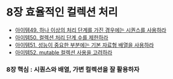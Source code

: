# 8장 효율적인 컬렉션 처리

- [아이템49. 하나 이상의 처리 단계를 가진 경우에는 시퀀스를 사용하라](item49/readme.md)
- [아이템50. 컬렉션 처리 단계 수를 제한하라](item50/readme.md)
- [아이템51. 성능이 중요한 부분에는 기본 자료형 배열을 사용하라](item51/readme.md)
- [아이템52. mutable 컬렉션 사용을 고려하라](item52/readme.md)


### 8장 핵심 : 시퀀스와 배열, 가변 컬렉션을 잘 활용하자
